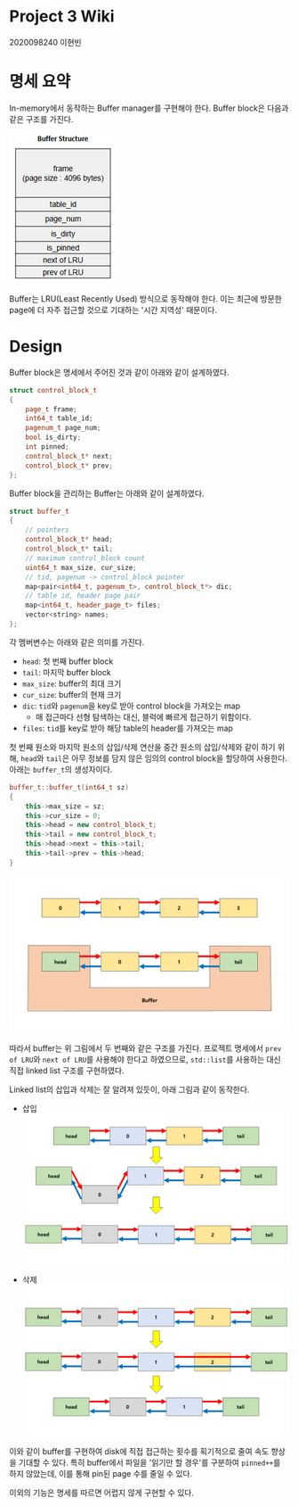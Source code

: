 # Project 3 Wiki

2020098240 이현빈

# 명세 요약

In-memory에서 동작하는 Buffer manager를 구현해야 한다. Buffer block은 다음과 같은 구조를 가진다.

![bufferstruct](/project3/resources/img1.png)

Buffer는 LRU(Least Recently Used) 방식으로 동작해야 한다. 이는 최근에 방문한 page에 더 자주 접근할 것으로 기대하는 '시간 지역성' 때문이다.

# Design

Buffer block은 명세에서 주어진 것과 같이 아래와 같이 설계하였다.
```cpp
struct control_block_t
{
    page_t frame;
    int64_t table_id;
    pagenum_t page_num;
    bool is_dirty;
    int pinned;
    control_block_t* next;
    control_block_t* prev;
};
```

Buffer block을 관리하는 Buffer는 아래와 같이 설계하였다.
```cpp
struct buffer_t
{
    // pointers
    control_block_t* head;
    control_block_t* tail;
    // maximum control_block count
    uint64_t max_size, cur_size;
    // tid, pagenum -> control_block pointer
    map<pair<int64_t, pagenum_t>, control_block_t*> dic;
    // table id, header page pair
    map<int64_t, header_page_t> files;
    vector<string> names;
};
```
각 멤버변수는 아래와 같은 의미를 가진다.
- `head`: 첫 번째 buffer block
- `tail`: 마지막 buffer block
- `max_size`: buffer의 최대 크기
- `cur_size`: buffer의 현재 크기
- `dic`: `tid`와 `pagenum`을 key로 받아 control block을 가져오는 map
    - 매 접근마다 선형 탐색하는 대신, 블럭에 빠르게 접근하기 위함이다.
- `files`: `tid`를 key로 받아 해당 table의 header를 가져오는 map

첫 번째 원소와 마지막 원소의 삽입/삭제 연산을 중간 원소의 삽입/삭제와 같이 하기 위해, `head`와 `tail`은 아무 정보를 담지 않은 임의의 control block을 할당하여 사용한다. 아래는 `buffer_t`의 생성자이다.
```cpp
buffer_t::buffer_t(int64_t sz)
{
    this->max_size = sz;
    this->cur_size = 0;
    this->head = new control_block_t;
    this->tail = new control_block_t;
    this->head->next = this->tail;
    this->tail->prev = this->head;
}
```

![buffer](/project3/resources/img2.PNG)

따라서 buffer는 위 그림에서 두 번째와 같은 구조를 가진다. 프로젝트 명세에서 `prev of LRU`와 `next of LRU`를 사용해야 한다고 하였으므로, `std::list`를 사용하는 대신 직접 linked list 구조를 구현하였다.

Linked list의 삽입과 삭제는 잘 알려져 있듯이, 아래 그림과 같이 동작한다.

- 삽입
    ![buffer](/project3/resources/img3.PNG)

- 삭제
    ![buffer](/project3/resources/img4.PNG)

이와 같이 buffer를 구현하여 disk에 직접 접근하는 횟수를 획기적으로 줄여 속도 향상을 기대할 수 있다. 특히 buffer에서 파일을 '읽기만 할 경우'를 구분하여 `pinned++`를 하지 않았는데, 이를 통해 pin된 page 수를 줄일 수 있다.

이외의 기능은 명세를 따르면 어렵지 않게 구현할 수 있다.
